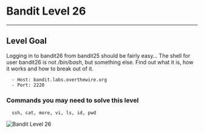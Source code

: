 # Bandit Level 26

---

## Level Goal

Logging in to bandit26 from bandit25 should be fairly easy… The shell for user bandit26 is not */bin/bash*, but something else. Find out what it is, how it works and how to break out of it.

``` {.sh}
  - Host: bandit.labs.overthewire.org
  - Port: 2220
```

### Commands you may need to solve this level

``` {.sh}
  ssh, cat, more, vi, ls, id, pwd
```

![Bandit Level 26](https://cdn.bulutbilisimciler.com/public/images/bandit/Bandit26.png)
